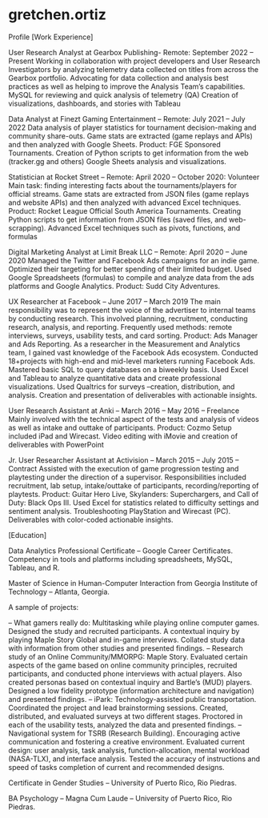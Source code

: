 # gretchen.ortiz
Profile
[Work Experience]

User Research Analyst at Gearbox Publishing- Remote: September 2022 – Present Working in collaboration with project developers and User Research Investigators by analyzing telemetry data collected on titles from across the Gearbox portfolio. Advocating for data collection and analysis best practices as well as helping to improve the Analysis Team’s capabilities.
MySQL for reviewing and quick analysis of telemetry (QA)
Creation of visualizations, dashboards, and stories with Tableau

Data Analyst at Finezt Gaming Entertainment – Remote: July 2021 – July 2022 Data analysis of player statistics for tournament decision-making and community share-outs. Game stats are extracted (game replays and APIs) and then analyzed with Google Sheets. Product: FGE Sponsored Tournaments.
Creation of Python scripts to get information from the web (tracker.gg and others)
Google Sheets analysis and visualizations.

Statistician at Rocket Street – Remote: April 2020 – October 2020: Volunteer Main task: finding interesting facts about the tournaments/players for official streams. Game stats are extracted from JSON files (game replays and website APIs) and then analyzed with advanced Excel techniques. Product: Rocket League Official South America Tournaments.
Creating Python scripts to get information from JSON files (saved files, and web-scrapping).
Advanced Excel techniques such as pivots, functions, and formulas

Digital Marketing Analyst at Limit Break LLC – Remote: April 2020 – June 2020 Managed the Twitter and Facebook Ads campaigns for an indie game. Optimized their targeting for better spending of their limited budget. Used Google Spreadsheets (formulas) to compile and analyze data from the ads platforms and Google Analytics. Product: Sudd City Adventures.

UX Researcher at Facebook – June 2017 – March 2019
The main responsibility was to represent the voice of the advertiser to internal teams by conducting research. This involved planning, recruitment, conducting research, analysis, and reporting. Frequently used methods: remote interviews, surveys, usability tests, and card sorting. Product: Ads Manager and Ads Reporting.
As a researcher in the Measurement and Analytics team, I gained vast knowledge of the Facebook Ads ecosystem.
Conducted 18+projects with high-end and mid-level marketers running Facebook Ads.
Mastered basic SQL to query databases on a biweekly basis.
Used Excel and Tableau to analyze quantitative data and create professional visualizations.
Used Qualtrics for surveys –creation, distribution, and analysis.
Creation and presentation of deliverables with actionable insights.

User Research Assistant at Anki – March 2016 – May 2016 – Freelance
Mainly involved with the technical aspect of the tests and analysis of videos as well as intake and outtake of participants. Product: Cozmo
Setup included iPad and Wirecast.
Video editing with iMovie and creation of deliverables with PowerPoint

Jr. User Researcher Assistant at Activision – March 2015 – July 2015 – Contract
Assisted with the execution of game progression testing and playtesting under the direction of a supervisor. Responsibilities included recruitment, lab setup, intake/outtake of participants, recording/reporting of playtests. Product: Guitar Hero Live, Skylanders: Superchargers, and Call of Duty: Black Ops III.
Used Excel for statistics related to difficulty settings and sentiment analysis.
Troubleshooting PlayStation and Wirecast (PC).
Deliverables with color-coded actionable insights.


[Education]

Data Analytics Professional Certificate – Google Career Certificates. Competency in tools and platforms including spreadsheets, MySQL, Tableau, and R.

Master of Science in Human-Computer Interaction from Georgia Institute of Technology – Atlanta, Georgia.

A sample of projects:

– What gamers really do: Multitasking while playing online computer games.
Designed the study and recruited participants. A contextual inquiry by playing Maple Story Global and in-game interviews. Collated study data with information from other studies and presented findings.
– Research study of an Online Community/MMORPG: Maple Story. Evaluated certain aspects of the game based on online community principles, recruited participants, and conducted phone interviews with actual players. Also created personas based on contextual inquiry and Bartle’s (MUD) players. Designed a low fidelity prototype (information architecture and navigation) and presented findings.
– iPark: Technology-assisted public transportation.
Coordinated the project and lead brainstorming sessions. Created, distributed, and evaluated surveys at two different stages. Proctored in each of the usability tests, analyzed the data and presented findings.
– Navigational system for TSRB (Research Building).
Encouraging active communication and fostering a creative environment. Evaluated current design: user analysis, task analysis, function-allocation, mental workload (NASA-TLX), and interface analysis. Tested the accuracy of instructions and speed of tasks completion of current and recommended designs.

Certificate in Gender Studies – University of Puerto Rico, Rio Piedras.

BA Psychology – Magna Cum Laude – University of Puerto Rico, Rio Piedras.
